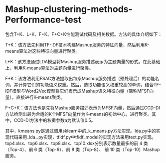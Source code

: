 # Mashup-clustering-methods-Performance-test
包含T+K、L+K、F+K、F+C+K性能测试代码及相关数据。方法的具体介绍如下：

T+K：该方法先利用TF-IDF技术构建Mashup服务的特征向量，然后利用K-means算法对这些特征向量进行聚类。

L+K：该方法通过LDA模型将Mashup服务描述表示为主题向量的形式。在此基础上，利用K-means算法对主题向量进行聚类。

F+K：该方法利用FSAC方法提取出每条Mashup服务描述（预处理后）的功能名词，并计算它们的功能语义权重。然后，选取功能语义权重较高的单词，结合TF-IDF模型与Word2Vec模型将它们表示成Mashup语义特征向量（简称MFSF向量），直接进行K-means聚类。

F+C+K：该方法也是先将Mashup服务描述表示为MFSF向量，然后通过CCD-DI方法检测出最为合适的K个MFSF向量作为K-means的初始中心，进行聚类。其中，CCD-DI方法中的权重参数a为默认值0.5。

其中，kmeans.py是通过调用sklearn中的_k_means.py方法实现。lda.py中的实现代码采用_lda_.py实现，tfidf.py中tfidf_model的实现方法采用text.py实现。top4.xlsx、top6.xlsx、top8.xlsx、top10.xlsx分别表示数量最多的前 4 类 （Top-4）、前 6 类（Top-6）、前 8 类（Top-8）、 前 10 类（Top-10）Mashup 服务。
